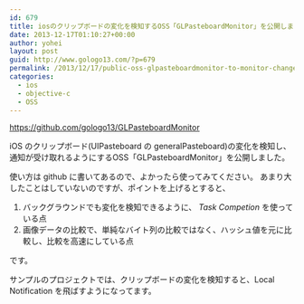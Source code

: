 ```yaml
---
id: 679
title: iosのクリップボードの変化を検知するOSS「GLPasteboardMonitor」を公開しました
date: 2013-12-17T01:10:27+00:00
author: yohei
layout: post
guid: http://www.gologo13.com/?p=679
permalink: /2013/12/17/public-oss-glpasteboardmonitor-to-monitor-change-of-pasteboard-in-ios/
categories:
  - ios
  - objective-c
  - OSS
---
```

 https://github.com/gologo13/GLPasteboardMonitor 

iOS のクリップボード(UIPasteboard の generalPasteboard)の変化を検知し、通知が受け取れるようにするOSS「GLPasteboardMonitor」を公開しました。

使い方は github に書いてあるので、よかったら使ってみてください。 あまり大したことはしていないのですが、ポイントを上げるとすると、

  1. バックグラウンドでも変化を検知できるように、 _Task Competion_ を使っている点
  2. 画像データの比較で、単純なバイト列の比較ではなく、ハッシュ値を元に比較し、比較を高速にしている点

です。

サンプルのプロジェクトでは、クリップボードの変化を検知すると、Local Notification を飛ばすようになってます。